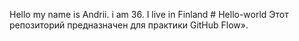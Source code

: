 Hello my name is Andrii. i am 36. I live in Finland # Hello-world
Этот репозиторий предназначен для практики GitHub Flow».

